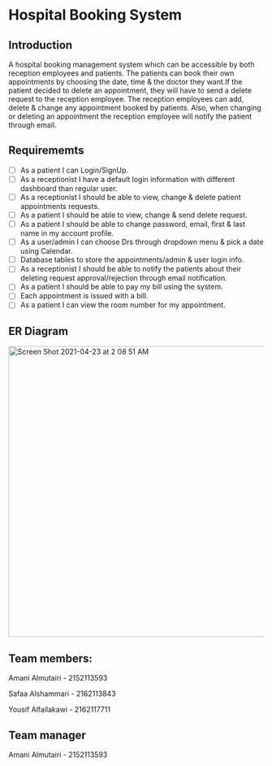 # Hospital Booking System

## Introduction 

A hospital booking management system which can be accessible by both reception employees and patients. The patients can book their own appointments by choosing the date, time & the doctor they want.If the patient decided to delete an appointment, they will have to send a delete request to the reception employee. The reception employees can add, delete & change any appointment booked by patients. Also, when changing or deleting an appointment the reception employee will notify the patient through email.

## Requirememts 

- [ ] As a patient I can Login/SignUp.
- [ ] As a receptionist I have a default login information with different dashboard than regular user.
- [ ] As a receptionist I should be able to view, change & delete patient appointments requests.
- [ ] As a patient I should be able to view, change & send delete request.
- [ ] As a patient I should be able to change password, email, first & last name in my account profile.
- [ ] As a user/admin I can choose Drs through dropdown menu & pick a date using Calendar.
- [ ] Database tables to store the appointments/admin & user login info.
- [ ] As a receptionist I should be able to notify the patients about  their deleting request approval/rejection through email notification.
- [ ] As a patient I should be able to pay my bill using the system.
- [ ] Each appointment is issued with a bill.
- [ ] As a patient I can view the room number for my appointment.

## ER Diagram 
<img width="572" alt="Screen Shot 2021-04-23 at 2 08 51 AM" src="https://user-images.githubusercontent.com/81960104/115795594-dbc02c00-a3d8-11eb-9701-905663b410ba.png">

## Team members:
Amani Almutairi - 2152113593

Safaa Alshammari - 2162113843

Yousif Alfailakawi - 2162117711

## Team manager
Amani Almutairi - 2152113593

